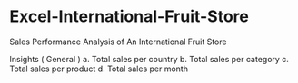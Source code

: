 # Excel-International-Fruit-Store
Sales Performance Analysis of An International Fruit Store 

Insights ( General )
a. Total sales per country 
b. Total sales per category 
c. Total sales per product 
d. Total sales per month 
